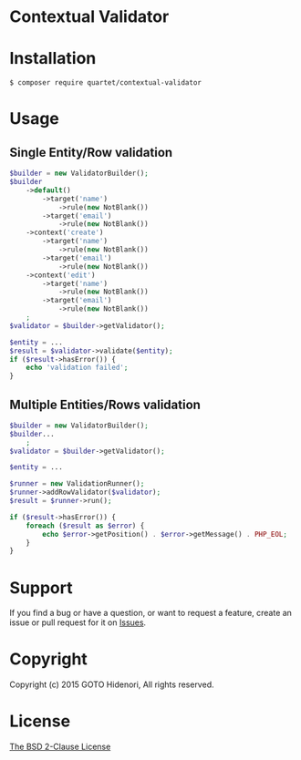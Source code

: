 # Contextual Validator

# Installation

    $ composer require quartet/contextual-validator

# Usage

## Single Entity/Row validation

```php
$builder = new ValidatorBuilder();
$builder
    ->default()
        ->target('name')
            ->rule(new NotBlank())
        ->target('email')
            ->rule(new NotBlank())
    ->context('create')
        ->target('name')
            ->rule(new NotBlank())
        ->target('email')
            ->rule(new NotBlank())
    ->context('edit')
        ->target('name')
            ->rule(new NotBlank())
        ->target('email')
            ->rule(new NotBlank())
    ;
$validator = $builder->getValidator();

$entity = ...
$result = $validator->validate($entity);
if ($result->hasError()) {
    echo 'validation failed';
}
```

## Multiple Entities/Rows validation

```php
$builder = new ValidatorBuilder();
$builder...
    ;
$validator = $builder->getValidator();

$entity = ...

$runner = new ValidationRunner();
$runner->addRowValidator($validator);
$result = $runner->run();

if ($result->hasError()) {
    foreach ($result as $error) {
        echo $error->getPosition() . $error->getMessage() . PHP_EOL;
    }
}
```


# Support

If you find a bug or have a question, or want to request a feature, create an issue or pull request for it on [Issues](https://github.com/quartetcom/contexual-validation/issues).

# Copyright

Copyright (c) 2015 GOTO Hidenori, All rights reserved.

# License

[The BSD 2-Clause License](http://opensource.org/licenses/BSD-2-Clause)

